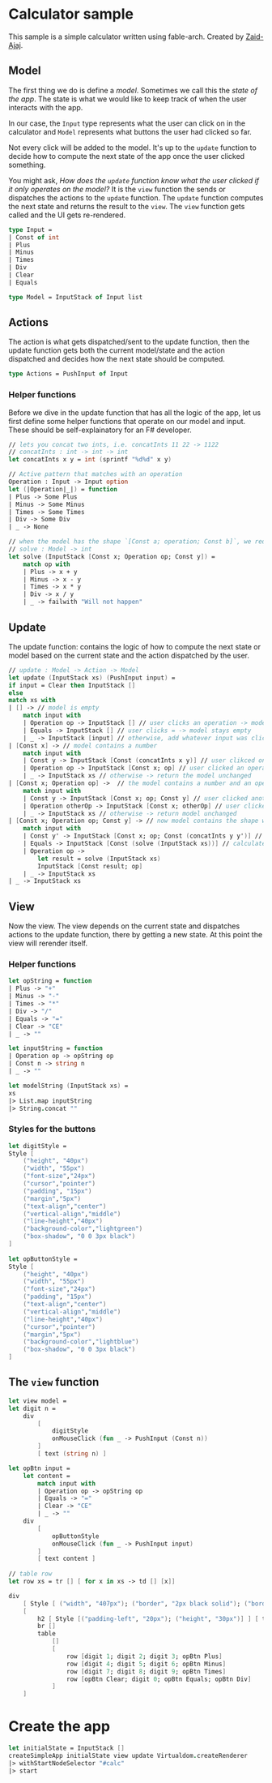 # Calculator sample

  This sample is a simple calculator written using fable-arch. Created by [Zaid-Ajaj](https://github.com/Zaid-Ajaj). 

## Model 

The first thing we do is define a *model*. Sometimes we call this the *state of the app*. The state is what we would like to keep track of when the user interacts with the app.

In our case, the `Input` type represents what the user can click on in the calculator and `Model` represents what buttons the user had clicked so far.

Not every click will be added to the model. It's up to the `update` function to decide how to compute the next state of the app once the user clicked something.

You might ask, *How does the `update` function know what the user clicked if it only operates on the model?* It is the `view` function the sends or dispatches the actions to the `update` function. The `update` function computes the next state and returns the result to the `view`. The `view` function gets called and the UI gets re-rendered.

```fsharp
type Input = 
| Const of int
| Plus
| Minus 
| Times 
| Div
| Clear
| Equals

type Model = InputStack of Input list
```
## Actions
The action is what gets dispatched/sent to the update function, then the update function gets both the current model/state and the action dispatched and decides how the next state should be computed.
```fsharp
type Actions = PushInput of Input
```
### Helper functions
Before we dive in the update function that has all the logic of the app, let us first define some helper functions that operate on our model and input. These should be self-explainatory for an F# developer.

```fsharp
// lets you concat two ints, i.e. concatInts 11 22 -> 1122
// concatInts : int -> int -> int
let concatInts x y = int (sprintf "%d%d" x y)

// Active pattern that matches with an operation
Operation : Input -> Input option
let (|Operation|_|) = function 
| Plus -> Some Plus
| Minus -> Some Minus
| Times -> Some Times
| Div -> Some Div
| _ -> None

// when the model has the shape `[Const a; operation; Const b]`, we reduce that to `(operation) a b` 
// solve : Model -> int 
let solve (InputStack [Const x; Operation op; Const y]) = 
    match op with
    | Plus -> x + y
    | Minus -> x - y
    | Times -> x * y
    | Div -> x / y
    | _ -> failwith "Will not happen"
```

## Update
The update function: contains the logic of how to compute the next state or model based on the current state and the action dispatched by the user.
```fsharp
// update : Model -> Action -> Model
let update (InputStack xs) (PushInput input) =
if input = Clear then InputStack []
else
match xs with
| [] -> // model is empty 
    match input with
    | Operation op -> InputStack [] // user clicks an operation -> model stays empty
    | Equals -> InputStack [] // user clicks = -> model stays empty
    | _ -> InputStack [input] // otherwise, add whatever input was clicked to model
| [Const x] -> // model contains a number
    match input with
    | Const y -> InputStack [Const (concatInts x y)] // user clikced on digit -> concat the two
    | Operation op -> InputStack [Const x; op] // user clicked an operation -> add it to model
    | _ -> InputStack xs // otherwise -> return the model unchanged
| [Const x; Operation op] ->  // the model contains a number and an operation
    match input with
    | Const y -> InputStack [Const x; op; Const y] // user clicked another digit -> push the digit to model
    | Operation otherOp -> InputStack [Const x; otherOp] // user clicked another operation -> replace op with otheOp
    | _ -> InputStack xs // otherwise -> return model unchanged
| [Const x; Operation op; Const y] -> // now model contains the shape we want to send to the "solve" function
    match input with
    | Const y' -> InputStack [Const x; op; Const (concatInts y y')] // clicked on digit -> concat it with Const y
    | Equals -> InputStack [Const (solve (InputStack xs))] // calculate result, reset model and push result to model
    | Operation op -> 
        let result = solve (InputStack xs)
        InputStack [Const result; op]
    | _ -> InputStack xs
| _ -> InputStack xs
```
## View
  
Now the view. The view depends on the current state and dispatches actions to the update function, there by getting a new state. At this point the view will rerender itself.

### Helper functions
```fsharp
let opString = function 
| Plus -> "+"
| Minus -> "-"
| Times -> "*"
| Div -> "/"
| Equals -> "="
| Clear -> "CE"
| _ -> ""

let inputString = function
| Operation op -> opString op
| Const n -> string n
| _ -> ""

let modelString (InputStack xs) = 
xs 
|> List.map inputString
|> String.concat ""
```
### Styles for the buttons
```fsharp
let digitStyle = 
Style [
    ("height", "40px")
    ("width", "55px")
    ("font-size","24px")
    ("cursor","pointer")
    ("padding", "15px")
    ("margin","5px")
    ("text-align","center")
    ("vertical-align","middle")
    ("line-height","40px")
    ("background-color","lightgreen")
    ("box-shadow", "0 0 3px black")
]
  
let opButtonStyle = 
Style [
    ("height", "40px")
    ("width", "55px")
    ("font-size","24px")
    ("padding", "15px")
    ("text-align","center")
    ("vertical-align","middle")
    ("line-height","40px")
    ("cursor","pointer")
    ("margin","5px")
    ("background-color","lightblue")
    ("box-shadow", "0 0 3px black")
]
```

## The `view` function 
```fsharp
let view model =
let digit n = 
    div 
        [ 
            digitStyle
            onMouseClick (fun _ -> PushInput (Const n))
        ] 
        [ text (string n) ]

let opBtn input = 
    let content = 
        match input with
        | Operation op -> opString op
        | Equals -> "="
        | Clear -> "CE"
        | _ -> ""
    div 
        [ 
            opButtonStyle
            onMouseClick (fun _ -> PushInput input)
        ] 
        [ text content ]
    
// table row
let row xs = tr [] [ for x in xs -> td [] [x]]

div
    [ Style [ ("width", "407px"); ("border", "2px black solid"); ("border-radius", "15px"); ("padding", "10px")]]
    [
        h2 [ Style [("padding-left", "20px"); ("height", "30px")] ] [ text (modelString model) ]
        br []
        table 
            []
            [
                row [digit 1; digit 2; digit 3; opBtn Plus]
                row [digit 4; digit 5; digit 6; opBtn Minus]
                row [digit 7; digit 8; digit 9; opBtn Times]
                row [opBtn Clear; digit 0; opBtn Equals; opBtn Div]
            ]
    ]
```

# Create the app
```fsharp
let initialState = InputStack []
createSimpleApp initialState view update Virtualdom.createRenderer
|> withStartNodeSelector "#calc"
|> start
```
